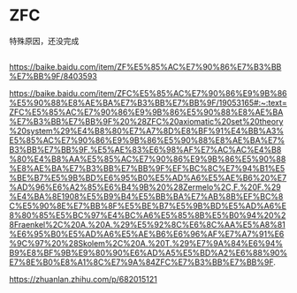 # ZFC

<!-- TODO -->
特殊原因，还没完成

##
https://baike.baidu.com/item/ZF%E5%85%AC%E7%90%86%E7%B3%BB%E7%BB%9F/8403593

https://baike.baidu.com/item/ZFC%E5%85%AC%E7%90%86%E9%9B%86%E5%90%88%E8%AE%BA%E7%B3%BB%E7%BB%9F/19053165#:~:text=ZFC%E5%85%AC%E7%90%86%E9%9B%86%E5%90%88%E8%AE%BA%E7%B3%BB%E7%BB%9F%20%28ZFC%20axiomatic%20set%20theory%20system%29%E4%B8%80%E7%A7%8D%E8%BF%91%E4%BB%A3%E5%85%AC%E7%90%86%E9%9B%86%E5%90%88%E8%AE%BA%E7%B3%BB%E7%BB%9F.%E5%AE%83%E6%98%AF%E7%AC%AC%E4%B8%80%E4%B8%AA%E5%85%AC%E7%90%86%E9%9B%86%E5%90%88%E8%AE%BA%E7%B3%BB%E7%BB%9F%EF%BC%8C%E7%94%B1%E5%BE%B7%E5%9B%BD%E6%95%B0%E5%AD%A6%E5%AE%B6%20%E7%AD%96%E6%A2%85%E6%B4%9B%20%28Zermelo%2C,F.%20F.%29%E4%BA%8E1908%E5%B9%B4%E5%BB%BA%E7%AB%8B%EF%BC%8C%E5%90%8E%E7%BB%8F%E5%BE%B7%E5%9B%BD%E5%AD%A6%E8%80%85%E5%BC%97%E4%BC%A6%E5%85%8B%E5%B0%94%20%28Fraenkel%2C%20A.%20A.%29%E5%92%8C%E6%8C%AA%E5%A8%81%E6%95%B0%E5%AD%A6%E5%AE%B6%E6%96%AF%E7%A7%91%E6%9C%97%20%28Skolem%2C%20A.%20T.%29%E7%9A%84%E6%94%B9%E8%BF%9B%E9%80%90%E6%AD%A5%E5%BD%A2%E6%88%90%E7%8E%B0%E8%A1%8C%E7%9A%84ZFC%E7%B3%BB%E7%BB%9F.


https://zhuanlan.zhihu.com/p/682015121
